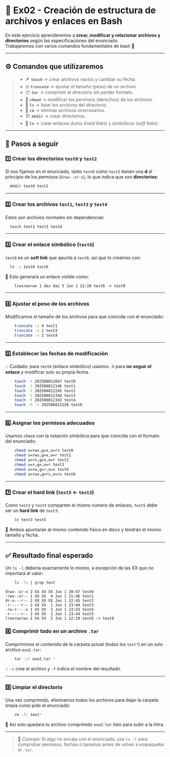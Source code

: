 # 🧩 Ex02 - Creación de estructura de archivos y enlaces en Bash

En este ejercicio aprenderemos a **crear, modificar y relacionar archivos y directorios** según las especificaciones del enunciado.  
Trabajaremos con varios comandos fundamentales de bash 🧠

---

## ⚙️ Comandos que utilizaremos

> - 🪶 **`touch`** → crear archivos vacíos y cambiar su fecha.  
> - ⚖️ **`truncate`** → ajustar el tamaño (peso) de un archivo.  
> - 📦 **`tar`** → comprimir el directorio sin perder formato.  
> - 🔐 **`chmod`** → modificar los permisos (derechos) de los archivos.  
> - 📂 **`ls`** → listar los archivos del directorio.  
> - 🧹 **`rm`** → eliminar archivos innecesarios.  
> - 🏗️ **`mkdir`** → crear directorios.  
> - 🔗 **`ln`** → crear enlaces duros (*hard links*) y simbólicos (*soft links*).  

---

## 🚀 Pasos a seguir

### 1️⃣ Crear los directorios `test0` y `test2`
Si nos fijamos en el enunciado, tanto `test0` como `test2` tienen una **d** al principio de los permisos (`drwx--xr-x`), lo que indica que son **directorios**:

```bash
  mkdir test0 test2
```

---

### 2️⃣ Crear los archivos `test1`, `test3` y `test4`
Estos son archivos normales sin dependencias:

```bash
  touch test1 test3 test4
```

---

### 3️⃣ Crear el enlace simbólico (`test6`)
`test6` es un **soft link** que apunta a `test0`, así que lo creamos con:

```bash
  ln -s test0 test6
```

📎 Esto generará un enlace visible como:
```
    lrwxrwxrwx 1 daz daz 5 Jun 1 22:20 test6 -> test0
```

---

### 4️⃣ Ajustar el peso de los archivos
Modificamos el tamaño de los archivos para que coincida con el enunciado:

```bash
    truncate -s 4 test1
    truncate -s 1 test3
    truncate -s 2 test4
```

---

### 5️⃣ Establecer las fechas de modificación
💡 Cuidado: para `test6` (enlace simbólico) usamos `-h` para **no seguir el enlace** y modificar solo su propia fecha.

```bash
    touch -t 202506012047 test0
    touch -t 202506012146 test1
    touch -t 202506012245 test2
    touch -t 202506012344 test3
    touch -t 202506012343 test4
    touch -h -t 202506012220 test6
```

---

### 6️⃣ Asignar los permisos adecuados
Usamos `chmod` con la notación simbólica para que coincida con el formato del enunciado:

```bash
    chmod u=rwx,g=x,o=rx test0
    chmod u=rwx,g=x,o=r test1
    chmod u=rx,g=x,o=r test2
    chmod u=r,g=,o=r test3
    chmod u=rw,g=r,o=x test4
    chmod u=rwx,g=rx,o=rx test6
```

---

### 7️⃣ Crear el hard link (`test5` ← `test3`)
Como `test3` y `test5` comparten el mismo número de enlaces, `test5` debe ser un **hard link** de `test3`:

```bash
    ln test3 test5
```

📎 Ambos apuntarán al mismo contenido físico en disco y tendrán el mismo tamaño y fecha.

---
## ✅ Resultado final esperado

Un `ls -l` debería exactamente lo mismo, a excepción de las XX que no importará el valor:

```bash
    ls -ls | grep test
```

```
drwx--xr-x 2 XX XX XX Jun 1 20:47 test0
-rwx--xr-- 1 XX XX  4 Jun 1 21:46 test1
dr-x---r-- 2 XX XX XX Jun 1 22:45 test2
-r-----r-- 2 XX XX  1 Jun 1 23:44 test3
-rw-r----x 1 XX XX  2 Jun 1 23:43 test4
-r-----r-- 2 XX XX  1 Jun 1 23:44 test5
lrwxrwxrwx 1 XX XX  5 Jun 1 22:20 test6 -> test0
```

### 8️⃣ Comprimir todo en un archivo `.tar`
Comprimimos el contenido de la carpeta actual (todos los `test*`) en un solo archivo `exo2.tar`:

```bash
    tar -cf exo2.tar *
```

💡 `-c` crea el archivo y `-f` indica el nombre del resultado.

---

### 9️⃣ Limpiar el directorio
Una vez comprimido, eliminamos todos los archivos para dejar la carpeta limpia como pide el enunciado:

```bash
    rm -fr test*
```

🧹 Así solo quedará tu archivo comprimido `exo2.tar` listo para subir a la Intra.

---

> 💬 *Consejo:* Si algo no encaja con el enunciado, usa `ls -l` para comprobar permisos, fechas o tamaños antes de volver a empaquetar el `.tar`.  
